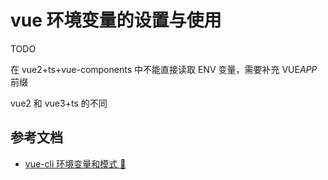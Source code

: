 # vue 环境变量的设置与使用

TODO

在 vue2+ts+vue-components 中不能直接读取 ENV 变量，需要补充 VUE*APP*前缀

vue2 和 vue3+ts 的不同

## 参考文档

- [vue-cli 环境变量和模式 🚀](https://cli.vuejs.org/zh/guide/mode-and-env.html)
